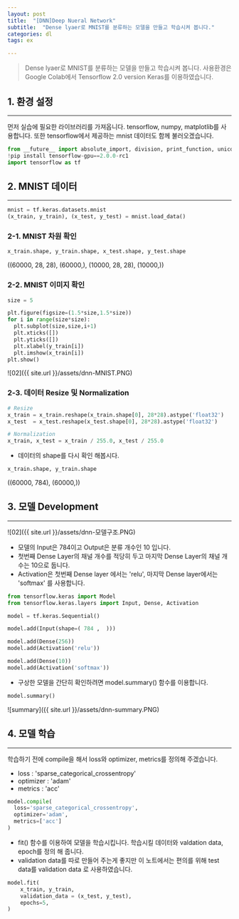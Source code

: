 ```yaml
---
layout: post
title:  "[DNN]Deep Nueral Network"
subtitle:  "Dense lyaer로 MNIST를 분류하는 모델을 만들고 학습시켜 봅니다."
categories: dl
tags: ex

---
```


> Dense lyaer로 MNIST를 분류하는 모델을 만들고 학습시켜 봅니다.
사용환경은 Google Colab에서 Tensorflow 2.0 version Keras를 이용하였습니다. 
 

##  1. 환경 설정
---

먼저 실습에 필요한 라이브러리를 가져옵니다. tensorflow, numpy, matplotlib를 사용합니다. 또한 tensorflow에서 제공하는 mnist 데이터도 함께 불러오겠습니다. 

```python
from __future__ import absolute_import, division, print_function, unicode_literals
!pip install tensorflow-gpu==2.0.0-rc1
import tensorflow as tf
```


## 2. MNIST 데이터
---

```python
mnist = tf.keras.datasets.mnist
(x_train, y_train), (x_test, y_test) = mnist.load_data()
```

### 2-1. MNIST 차원 확인 

```python
x_train.shape, y_train.shape, x_test.shape, y_test.shape
```
((60000, 28, 28), (60000,), (10000, 28, 28), (10000,))

### 2-2. MNIST 이미지 확인

```python
size = 5

plt.figure(figsize=(1.5*size,1.5*size))
for i in range(size*size):
  plt.subplot(size,size,i+1)
  plt.xticks([])
  plt.yticks([])
  plt.xlabel(y_train[i])
  plt.imshow(x_train[i])
plt.show()
```

![02]({{ site.url }}/assets/dnn-MNIST.PNG)


### 2-3. 데이터 Resize 및 Normalization

```python
# Resize
x_train = x_train.reshape(x_train.shape[0], 28*28).astype('float32')
x_test  = x_test.reshape(x_test.shape[0], 28*28).astype('float32')

# Normalization
x_train, x_test = x_train / 255.0, x_test / 255.0
```

* 데이터의 shape를 다시 확인 해봅시다. 

```python
x_train.shape, y_train.shape
```
((60000, 784), (60000,))

## 3. 모델 Development
---

![02]({{ site.url }}/assets/dnn-모델구조.PNG)

* 모델의 Input은 784이고 Output은 분류 개수인 10 입니다. 
* 첫번째 Dense Layer의 채널 개수를 적당히 두고 마지막 Dense Layer의 채널 개수는 10으로 둡니다. 
* Activation은 첫번째 Dense layer 에서는 'relu',  마지막 Dense layer에서는 'softmax' 를 사용합니다. 

```python
from tensorflow.keras import Model
from tensorflow.keras.layers import Input, Dense, Activation

model = tf.keras.Sequential()

model.add(Input(shape=( 784 ,  )))

model.add(Dense(256))
model.add(Activation('relu'))

model.add(Dense(10))
model.add(Activation('softmax'))

```

* 구상한 모델을 간단히 확인하려면 model.summary() 함수를 이용합니다. 

```python
model.summary()

```
![summary]({{ site.url }}/assets/dnn-summary.PNG)

## 4. 모델 학습
---

학습하기 전에 compile을 해서 loss와 optimizer, metrics를 정의해 주겠습니다. 
* loss : 'sparse_categorical_crossentropy'
* optimizer : 'adam'
* metrics : 'acc'

```python
model.compile(
  loss='sparse_categorical_crossentropy',
  optimizer='adam',
  metrics=['acc']
)

```
* fit() 함수를 이용하여 모델을 학습시킵니다. 학습시킬 데이터와 valdation data, epoch를 정의 해 줍니다. 
* validation data를 따로 만들어 주는게 좋지만 이 노트에서는 편의를 위해 test data를 validation data 로 사용하였습니다. 

```python
model.fit(
    x_train, y_train, 
    validation_data = (x_test, y_test),
    epochs=5,
)
```
